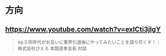 # 方向

## https://www.youtube.com/watch?v=exlCti3jlgY

> ep.3 同年代がお互いに業界引退後にやってみたいことを語り尽くす！｜株式会社ぴえろ 本間道幸会長 対談 
